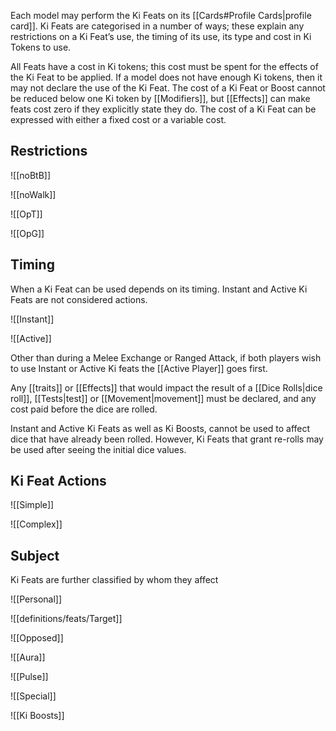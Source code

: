 Each model may perform the Ki Feats on its [[Cards#Profile Cards|profile card]].
Ki Feats are categorised in a number of ways; these explain any restrictions on a Ki Feat’s use, the timing of its use, its type and cost in Ki Tokens to use.

All Feats have a cost in Ki tokens; this cost must be spent for the effects of the Ki Feat to be applied. If a model does not have enough Ki tokens, then it may not declare the use of the Ki Feat.
The cost of a Ki Feat or Boost cannot be reduced below one Ki token by [[Modifiers]], but [[Effects]] can make feats cost zero if they explicitly state they do.
The cost of a Ki Feat can be expressed with either a fixed cost or a variable cost.

## Restrictions

![[noBtB]]

![[noWalk]]

![[OpT]]

![[OpG]]

## Timing
When a Ki Feat can be used depends on its timing. Instant and Active Ki Feats are not considered actions.

![[Instant]]

![[Active]]

Other than during a Melee Exchange or Ranged Attack, if both players wish to use Instant or Active Ki feats the [[Active Player]] goes first.

Any [[traits]] or [[Effects]] that would impact the result of a [[Dice Rolls|dice roll]], [[Tests|test]] or [[Movement|movement]] must be declared, and any cost paid before the dice are rolled.

Instant and Active Ki Feats as well as Ki Boosts, cannot be used to affect dice that have already been rolled. However, Ki Feats that grant re-rolls may be used after seeing the initial dice values.

## Ki Feat Actions

![[Simple]]

![[Complex]]

## Subject
Ki Feats are further classified by whom they affect

![[Personal]]

![[definitions/feats/Target]]

![[Opposed]]

![[Aura]]

![[Pulse]]

![[Special]]

![[Ki Boosts]]

